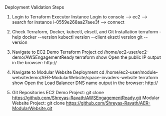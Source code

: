Deployment Validation Steps
1. Login to Terraform Executor Instance
Login to console --> ec2 --> search for instance i-0559e268aa27aee3f --> connect


2. Check Terraform, Docker, kubectl, eksctl, and Git Installation
terraform -help
docker --version
kubectl version --client
eksctl version
git --version

3. Navigate to EC2 Demo Terraform Project
cd /home/ec2-user/ec2-demo/AWSEngagementReady
terraform show
Open the public IP output in the browser:
http://<public-ip>


4. Navigate to Modular Website Deployment
cd /home/ec2-user/module-websitedemo/AER-ModularWebsite/space-invaders-website
terraform show
Open the Load Balancer DNS name output in the browser:
http://<load-balancer-dns-name>



5. Git Repositories
EC2 Demo Project:
git clone https://github.com/Shreyas-Ravath/AWSEngagementReady.git
Modular Website Project:
git clone https://github.com/Shreyas-Ravath/AER-ModularWebsite.git
